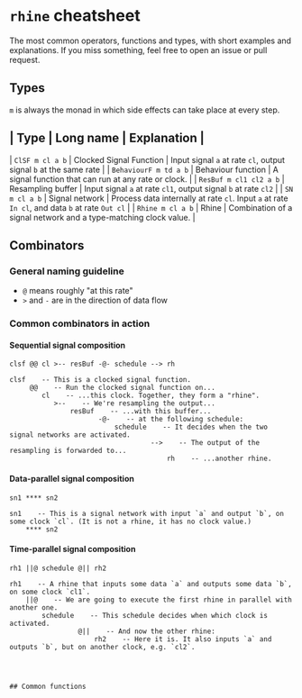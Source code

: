 # `rhine` cheatsheet

The most common operators, functions and types,
with short examples and explanations.
If you miss something, feel free to open an issue or pull request.

## Types

`m` is always the monad in which side effects can take place at every step.

| Type                   | Long name               | Explanation                                                                                    |
-----------------------------------------------------------------------------------------------------------------------------------------------------
| `ClSF m cl a b`        | Clocked Signal Function | Input signal `a` at rate `cl`, output signal `b` at the same rate                              |
| `BehaviourF m td a b`  | Behaviour function      | A signal function that can run at any rate or clock.                                           |
| `ResBuf m cl1 cl2 a b` | Resampling buffer       | Input signal `a` at rate `cl1`, output signal `b` at rate `cl2`                                |
| `SN m cl a b`          | Signal network          | Process data internally at rate `cl`. Input `a` at rate `In cl`, and data `b` at rate `Out cl` |
| `Rhine m cl a b`       | Rhine                   | Combination of a signal network and a type-matching clock value.                               |

## Combinators

### General naming guideline

* `@` means roughly "at this rate"
* `>` and `-` are in the direction of data flow

### Common combinators in action

#### Sequential signal composition
```
clsf @@ cl >-- resBuf -@- schedule --> rh

clsf    -- This is a clocked signal function.
     @@    -- Run the clocked signal function on...
        cl    -- ...this clock. Together, they form a "rhine".
           >--    -- We're resampling the output...
               resBuf    -- ...with this buffer...
                      -@-    -- at the following schedule:
                          schedule    -- It decides when the two signal networks are activated.
                                   -->    -- The output of the resampling is forwarded to...
                                       rh    -- ...another rhine.
```

#### Data-parallel signal composition

```
sn1 **** sn2

sn1    -- This is a signal network with input `a` and output `b`, on some clock `cl`. (It is not a rhine, it has no clock value.)
    **** sn2
```

#### Time-parallel signal composition
```
rh1 ||@ schedule @|| rh2

rh1    -- A rhine that inputs some data `a` and outputs some data `b`, on some clock `cl1`.
    ||@    -- We are going to execute the first rhine in parallel with another one.
        schedule    -- This schedule decides when which clock is activated.
                 @||    -- And now the other rhine:
                     rh2    -- Here it is. It also inputs `a` and outputs `b`, but on another clock, e.g. `cl2`.




## Common functions

